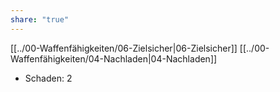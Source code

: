```yaml
---
share: "true"
---
```

[[../00-Waffenfähigkeiten/06-Zielsicher|06-Zielsicher]] [[../00-Waffenfähigkeiten/04-Nachladen|04-Nachladen]]  
  
- Schaden: 2